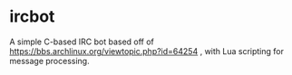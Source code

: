 ircbot
======

A simple C-based IRC bot based off of https://bbs.archlinux.org/viewtopic.php?id=64254 , with Lua scripting for message processing.
